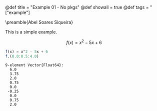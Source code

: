 @def title = "Example 01 - No pkgs"
@def showall = true
@def tags = "["example"]

\preamble{Abel Soares Siqueira}



This is a simple example.


$$f(x) = x^2 - 5x + 6$$

```julia
f(x) = x^2 - 5x + 6
f.(0.0:0.5:4.0)
```

```
9-element Vector{Float64}:
  6.0
  3.75
  2.0
  0.75
  0.0
 -0.25
  0.0
  0.75
  2.0
```



